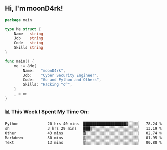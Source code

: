 <h2> Hi, I'm moonD4rk!</h2>

```go
package main

type Me struct {
	Name   string
	Job    string
	Code   string
	Skills string
}

func main() {
	me := &Me{
		Name:   "moonD4rk",
		Job:    "Cyber Security Engineer",
		Code:   "Go and Python and Others",
		Skills: "Hacking ^o^",
	}
	_ = me
}
```

<h3>📊 This Week I Spent My Time On:</h3>
<!-- <img align='right' src="https://github-readme-stats.vercel.app/api?username=moond4rk&show_icons=true&theme=radical", width="300" height="150"> -->

<!--START_SECTION:waka-->

```txt
Python             20 hrs 40 mins  ███████████████████▓░░░░░   78.24 %
sh                 3 hrs 29 mins   ███▒░░░░░░░░░░░░░░░░░░░░░   13.19 %
Other              43 mins         ▓░░░░░░░░░░░░░░░░░░░░░░░░   02.74 %
Markdown           30 mins         ▒░░░░░░░░░░░░░░░░░░░░░░░░   01.95 %
Text               13 mins         ▒░░░░░░░░░░░░░░░░░░░░░░░░   00.88 %
```

<!--END_SECTION:waka-->

